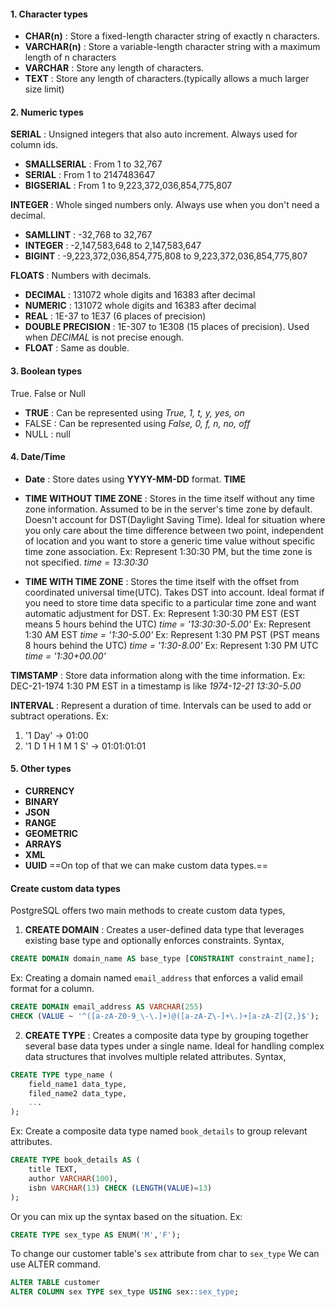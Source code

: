 #### 1. Character types
- **CHAR(n)** : Store a fixed-length character string of exactly n characters.
- **VARCHAR(n)** :  Store a variable-length character string with a maximum length of n characters
- **VARCHAR** : Store any length of characters.
- **TEXT** : Store any length of characters.(typically allows a much larger size limit)

#### 2. Numeric types
**SERIAL** : Unsigned integers that also auto increment. Always used for column ids.
- **SMALLSERIAL** : From 1 to 32,767
- **SERIAL** : From 1 to 2147483647
- **BIGSERIAL** : From 1 to 9,223,372,036,854,775,807

**INTEGER** : Whole singed numbers only. Always use when you don't need a decimal.
- **SAMLLINT** : -32,768 to 32,767
- **INTEGER** : -2,147,583,648 to 2,147,583,647
- **BIGINT** : -9,223,372,036,854,775,808 to  9,223,372,036,854,775,807

**FLOATS** : Numbers with decimals.
- **DECIMAL** : 131072 whole digits and 16383 after decimal
- **NUMERIC** : 131072 whole digits and 16383 after decimal
- **REAL** : 1E-37 to 1E37 (6 places of precision)
- **DOUBLE PRECISION** : 1E-307 to 1E308 (15 places of precision). Used when *DECIMAL* is not precise enough.
- **FLOAT** : Same as double.
#### 3. Boolean types
True. False or Null
- **TRUE** : Can be represented using *True, 1, t, y, yes, on*
- FALSE : Can be represented using *False, 0, f, n, no, off*
- NULL : null 

#### 4. Date/Time
- **Date** : Store dates using **YYYY-MM-DD** format. 
**TIME**
- **TIME WITHOUT TIME ZONE** : Stores in the time itself without any time zone information. Assumed to be in the server's time zone by default. Doesn't account for DST(Daylight Saving Time).
	Ideal for situation where you only care about the time difference between two point, independent of location and you want to store a generic time value without specific time zone association. 
Ex: Represent 1:30:30 PM, but the time zone is not specified.
	*time = 13:30:30*

- **TIME WITH TIME ZONE** : Stores the time itself with the offset from coordinated universal time(UTC). Takes DST into account. 
	Ideal format if you need to store time data specific to a particular time zone and want automatic adjustment for DST.
Ex: Represent 1:30:30 PM EST (EST means 5 hours behind the UTC)
	*time = '13:30:30-5.00'*
Ex: Represent 1:30 AM EST
	*time = '1:30-5.00'*
Ex: Represent 1:30 PM PST (PST means 8 hours behind the UTC)
	*time = '1:30-8.00'*
Ex: Represent 1:30 PM UTC
	*time = '1:30+00.00'*

**TIMSTAMP** : Store data information along with the time information.
Ex: DEC-21-1974 1:30 PM EST in a timestamp is like *1974-12-21 13:30-5.00*

**INTERVAL** : Represent a duration of time. 
Intervals can be used to add or subtract operations. 
Ex:
1. '1 Day' -> 01:00
2. '1 D 1 H 1 M 1 S' -> 01:01:01:01

#### 5. Other types
- **CURRENCY**
- **BINARY**
- **JSON**
- **RANGE**
- **GEOMETRIC**
- **ARRAYS**
- **XML**
- **UUID**
==On top of that we can make custom data types.==

#### Create custom data types
PostgreSQL offers two main methods to create custom data types,

1. **CREATE DOMAIN** : Creates a user-defined data type that leverages existing base type and optionally enforces constraints. 
Syntax,
```sql
CREATE DOMAIN domain_name AS base_type [CONSTRAINT constraint_name];
```
Ex: Creating a domain named `email_address` that enforces a valid email format for a column.
```sql
CREATE DOMAIN email_address AS VARCHAR(255)
CHECK (VALUE ~ '^([a-zA-Z0-9_\-\.]+)@([a-zA-Z\-]+\.)+[a-zA-Z]{2,}$');
```

2. **CREATE TYPE** : Creates a composite data type by grouping together several base data types under a single name. Ideal for handling complex data structures that involves multiple related attributes. 
Syntax,
```sql
CREATE TYPE type_name (
	field_name1 data_type,
	filed_name2 data_type,
	...
);
```
Ex: Create a composite data type named `book_details` to group relevant attributes.
```sql
CREATE TYPE book_details AS (
	title TEXT,
	author VARCHAR(100),
	isbn VARCHAR(13) CHECK (LENGTH(VALUE)=13)
);
```

Or you can mix up the syntax based on the situation. 
Ex:
```sql
CREATE TYPE sex_type AS ENUM('M','F');
```
To change our customer table's `sex` attribute from char to `sex_type` We can use ALTER command. 
```sql
ALTER TABLE customer
ALTER COLUMN sex TYPE sex_type USING sex::sex_type;
```